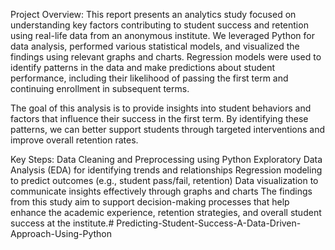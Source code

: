 Project Overview: This report presents an analytics study focused on understanding key factors contributing to student success and retention using real-life data from an anonymous institute. We leveraged Python for data analysis, performed various statistical models, and visualized the findings using relevant graphs and charts. Regression models were used to identify patterns in the data and make predictions about student performance, including their likelihood of passing the first term and continuing enrollment in subsequent terms.

The goal of this analysis is to provide insights into student behaviors and factors that influence their success in the first term. By identifying these patterns, we can better support students through targeted interventions and improve overall retention rates.

Key Steps:
Data Cleaning and Preprocessing using Python
Exploratory Data Analysis (EDA) for identifying trends and relationships
Regression modeling to predict outcomes (e.g., student pass/fail, retention)
Data visualization to communicate insights effectively through graphs and charts
The findings from this study aim to support decision-making processes that help enhance the academic experience, retention strategies, and overall student success at the institute.# Predicting-Student-Success-A-Data-Driven-Approach-Using-Python
